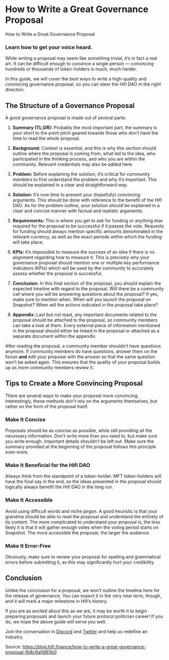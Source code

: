 
# How to Write a Great Governance Proposal

How to Write a Great Governance Proposal

### Learn how to get your voice heard.

While writing a proposal may seem like something trivial, it’s in fact a real art. It can be difficult enough to convince a single person — convincing hundreds or thousands of token-holders is much, much harder.

In this guide, we will cover the best ways to write a high-quality and convincing governance proposal, so you can steer the Hifi DAO in the right direction.

## The Structure of a Governance Proposal

A good governance proposal is made out of several parts:

1. **Summary (TL;DR):** Probably the most important part, the summary is your short to the point pitch geared towards those who don’t have the time to read the whole proposal.

1. **Background:** Context is essential, and this is why this section should outline where the proposal is coming from, what led to the idea, who participated in the thinking process, and who you are within the community. Relevant credentials may also be added here.

1. **Problem:** Before explaining the solution, it’s critical for community members to first understand the problem and why it’s important. This should be explained in a clear and straightforward way.

1. **Solution:** It’s now time to present your (hopefully) convincing arguments. This should be done with reference to the benefit of the Hifi DAO. As for the problem outline, your solution should be explained in a clear and concise manner with factual and realistic arguments.

1. **Requirements:** This is where you get to ask for funding or anything else required for the proposal to be successful if it passes the vote. Requests for funding should always mention specific amounts denominated in the relevant currency, as well as the exact periods within which the funding will take place.

1. **KPIs:** It’s impossible to measure the success of an idea if there is no alignment regarding how to measure it. This is precisely why your governance proposal should mention one or multiple key performance indicators (KPIs) which will be used by the community to accurately assess whether the proposal is successful.

1. **Conclusion:** In this final section of the proposal, you should explain the expected timeline with regard to the proposal. Will there be a community call where you will be answering questions about the proposal? If yes, make sure to mention when. When will you launch the proposal on Snapshot? When will the actions indicated in the proposal take place?

1. **Appendix:** Last but not least, any important documents related to the proposal should be attached to the proposal, so community members can take a look at them. Every external piece of information mentioned in the proposal should either be linked in the proposal or attached as a separate document within the appendix.

After reading the proposal, a community member shouldn’t have questions anymore. If community members do have questions, answer them on the forum **and** edit your proposal with the answer so that the same question won’t be asked again. This ensures that the quality of your proposal builds up as more community members review it.

## Tips to Create a More Convincing Proposal

There are several ways to make your proposal more convincing. Interestingly, these methods don’t rely on the arguments themselves, but rather on the form of the proposal itself.

### Make It Concise

Proposals should be as concise as possible, while still providing all the necessary information. Don’t write more than you need to, but make sure you write enough. Important details shouldn’t be left out. Make sure the summary provided at the beginning of the proposal follows this principle even more.

### Make It Beneficial for the Hifi DAO

Always think from the standpoint of a token-holder. MFT token-holders will have the final say in the end, so the ideas presented in the proposal should logically always benefit the Hifi DAO in the long run.

### Make It Accessible

Avoid using difficult words and niche jargon. A good heuristic is that your grandma should be able to read the proposal and understand the entirety of its content. The more complicated to understand your proposal is, the less likely it is that it will gather enough votes when the voting period starts on Snapshot. The more accessible the proposal, the larger the audience.

### Make It Error-Free

Obviously, make sure to review your proposal for spelling and grammatical errors before submitting it, as this may significantly hurt your credibility.

## Conclusion

Unlike the conclusion for a proposal, we won’t outline the timeline here for the release of governance. You can expect it in the very near term, though, and it will mark a major milestone in Hifi’s history.

If you are as excited about this as we are, it may be worth it to begin preparing proposals and launch your future protocol politician career! If you do, we hope the above guide will serve you well.

Join the conversation in [Discord](https://discord.com/invite/mhtSRz6) and [Twitter](https://twitter.com/hififinance) and help us redefine an industry.


Source: https://blog.hifi.finance/how-to-write-a-great-governance-proposal-fb8c6a0965b0

